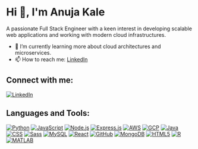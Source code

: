 # Hi 👋, I'm Anuja Kale

A passionate Full Stack Engineer with a keen interest in developing scalable web applications and working with modern cloud infrastructures.

- 🌱 I’m currently learning more about cloud architectures and microservices.
- 📫 How to reach me: [LinkedIn](https://www.linkedin.com/in/anuja-kale-350b061a7/)

## Connect with me:
[![LinkedIn](https://img.shields.io/badge/LinkedIn-anuja--kale-blue)](https://www.linkedin.com/in/anuja-kale-350b061a7/)

## Languages and Tools:
[![Python](https://img.shields.io/badge/-Python-3776AB?style=flat-square&logo=python&logoColor=white)](https://www.python.org/)
[![JavaScript](https://img.shields.io/badge/-JavaScript-F7DF1E?style=flat-square&logo=javascript&logoColor=black)](https://www.javascript.com/)
[![Node.js](https://img.shields.io/badge/-Nodejs-43853D?style=flat-square&logo=Node.js&logoColor=white)](https://nodejs.org/)
[![Express.js](https://img.shields.io/badge/-Expressjs-404D59?style=flat-square)](https://expressjs.com/)
[![AWS](https://img.shields.io/badge/-AWS-232F3E?style=flat-square&logo=amazon-aws&logoColor=white)](https://aws.amazon.com/console/)
[![GCP](https://img.shields.io/badge/-Google_Cloud-4285F4?style=flat-square&logo=google-cloud&logoColor=white)](https://cloud.google.com/)
[![Java](https://img.shields.io/badge/-Java-007396?style=flat-square&logo=java&logoColor=white)](https://www.oracle.com/java/)
[![CSS](https://img.shields.io/badge/-CSS-1572B6?style=flat-square&logo=css3&logoColor=white)](https://www.w3.org/Style/CSS/Overview.en.html)
[![Sass](https://img.shields.io/badge/-Sass-CC6699?style=flat-square&logo=sass&logoColor=white)](https://sass-lang.com/)
[![MySQL](https://img.shields.io/badge/-MySQL-4479A1?style=flat-square&logo=mysql&logoColor=white)](https://www.mysql.com/)
[![React](https://img.shields.io/badge/-React-61DAFB?style=flat-square&logo=react&logoColor=black)](https://reactjs.org/)
[![GitHub](https://img.shields.io/badge/-GitHub-181717?style=flat-square&logo=github&logoColor=white)](https://github.com/)
[![MongoDB](https://img.shields.io/badge/-MongoDB-47A248?style=flat-square&logo=mongodb&logoColor=white)](https://www.mongodb.com/)
[![HTML5](https://img.shields.io/badge/-HTML5-E34F26?style=flat-square&logo=html5&logoColor=white)](https://www.w3.org/html/)
[![R](https://img.shields.io/badge/-R-276DC3?style=flat-square&logo=r&logoColor=white)](https://www.r-project.org/)
[![MATLAB](https://img.shields.io/badge/-MATLAB-0076A8?style=flat-square&logo=matlab&logoColor=white)](https://www.mathworks.com/products/matlab.html)


